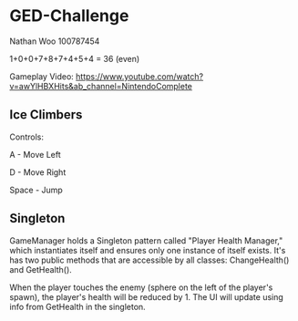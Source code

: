 # GED-Challenge

Nathan Woo 100787454

1+0+0+7+8+7+4+5+4 = 36 (even)

Gameplay Video:
https://www.youtube.com/watch?v=awYlHBXHits&ab_channel=NintendoComplete

## Ice Climbers

Controls:

A - Move Left

D - Move Right

Space - Jump


## Singleton

GameManager holds a Singleton pattern called "Player Health Manager," which instantiates itself and ensures only one instance of itself exists. It's has two public methods that are accessible by all classes: ChangeHealth() and GetHealth().

When the player touches the enemy (sphere on the left of the player's spawn), the player's health will be reduced by 1. The UI will update using info from GetHealth in the singleton.